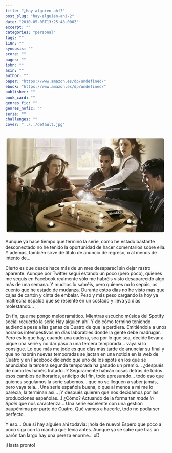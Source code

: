 ```yaml
---
title: "¿Hay alguien ahí?"
post_slug: "hay-alguien-ahi-2"
date: "2010-05-08T13:25:48.000Z"
excerpt: ""
categories: "personal"
tags: ""
i18n: ""
synopsis: ""
score: ""
pages: ""
isbn: ""
asin: ""
author: ""
paper: "https://www.amazon.es/dp/undefined/"
ebook: "https://www.amazon.es/dp/undefined/"
publisher: ""
book_card: ""
genres_fic: ""
genres_nofic: ""
serie: ""
challenges: ""
cover: "../../default.jpg"
---
```


![](images/hay_alguien_ahi.jpg "Hay alguien ahí")

Aunque ya hace tiempo que terminó la serie, como he estado bastante desconectado no he tenido la oportunidad de hacer comentarios sobre ella. Y además, también sirve de título de anuncio de regreso, o al menos de intento de...

Cierto es que desde hace más de un mes desaparecí sin dejar rastro aparente. Aunque por Twitter seguí estando un poco (pero poco), quienes me seguís en Facebook realmente sólo me habréis visto desaparecido algo más de una semana. Y muchos lo sabréis, pero quienes no lo sepáis, os cuento que he estado de mudanza. Durante estos días no he visto mas que cajas de cartón y cinta de embalar. Peso y más peso cargando la hoy ya maltrecha espalda que se resiente en un costado y lleva ya días molestando...

En fin, que me pongo melodramático. Mientras escucho música del Spotify social recuerdo la serie Hay alguien ahí. Y de cómo terminó teniendo audiencia pese a las ganas de Cuatro de que la perdiera. Emitiéndola a unos horarios intempestivos en días laborables donde la gente debe madrugar. Pero es lo que hay, cuando una cadena, sea por lo que sea, decide llevar a pique una serie y no dar paso a una tercera temporada... vaya si lo consigue. Lo que más me jode es que días más tarde de anunciar su final y que no habrán nuevas temporadas se jactan en una noticia en la web de Cuatro y en Facebook diciendo que uno de los spots en los que se anunciaba la tercera segunda temporada ha ganado un premio... ¿después de como les habéis tratado...? Seguramente habrán cosas detrás de todos esos cambios de horarios, anticipo del fin, todo apresurado... todo eso que quienes seguíamos la serie sabemos... que no se lleguen a saber jamás, pero vaya tela... Una serie española buena, o que al menos a mí me lo parecía, la terminan así... ¡Y después quieren que nos decidamos por las producciones españolas...! ¿Cómo? Actuando de la forma tan _made in Spain_ que nos caracteriza... Una serie excelente con una gestión paupérrima por parte de Cuatro. Qué vamos a hacerle, todo no podía ser perfecto.

Y eso... Que si hay alguien ahí todavía: ¡hola de nuevo! Espero que poco a poco siga con la marcha que tenía antes. Aunque ya se sabe que tras un parón tan largo hay una pereza enorme... xD

¡Hasta pronto!
